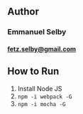 ## Author ##

### Emmanuel Selby ###
#### fetz.selby@gmail.com ###


## How to Run ##

1. Install Node JS
2. `npm -i webpack -G`
3. `npm -i mocha -G`